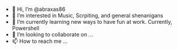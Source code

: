 - 👋 Hi, I’m @abraxas86
- 👀 I’m interested in Music, Scrpiting, and general shenanigans
- 🌱 I’m currently learning new ways to have fun at work.  Currently, Powershell
- 💞️ I’m looking to collaborate on ...
- 📫 How to reach me ...

<!---
abraxas86/abraxas86 is a ✨ special ✨ repository because its `README.md` (this file) appears on your GitHub profile.
You can click the Preview link to take a look at your changes.
--->
